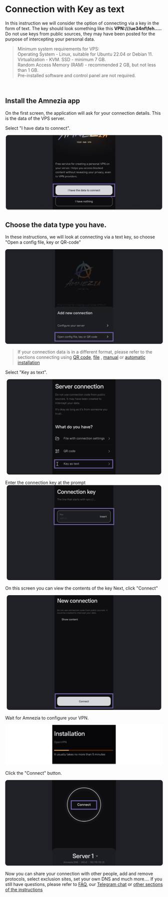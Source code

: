 # Connection with Key as text


In this instruction we will consider the option of connecting via a key in the form of text.
The key should look something like this **VPN:///ue34nf\feh.....**  
Do not use keys from public sources, they may have been posted for the purpose of intercepting your personal data.

> Minimum system requirements for VPS: \
> Operating System - Linux, suitable for Ubuntu 22.04 or Debian 11. \
> Virtualization - KVM. SSD - minimum 7 GB.\
> Random Access Memory (RAM) - recommended 2 GB, but not less than 1 GB. \
> Pre-installed software and control panel are not required.

&nbsp;

## Install the Amnezia app

On the first screen, the application will ask for your connection details.  This is the data of the VPS server.

Select "I have data to connect".


![](https://raw.githubusercontent.com/amnezia-vpn/amnezia.org-content/master/docs/en/instructions/03_text-key-connection/img/tkc_en_1.png)


## Choose the data type you have. 

In these instructions, we will look at connecting via a text key, so choose "Open a config file, key or QR-code"


![](https://raw.githubusercontent.com/amnezia-vpn/amnezia.org-content/master/docs/en/instructions/03_text-key-connection/img/tkc_en_2.png)

>If your connection data is in a different format, please refer to the sections connecting using  [QR code], [file] , [manual] or [automatic installation]

Select "Key as text".

![](https://raw.githubusercontent.com/amnezia-vpn/amnezia.org-content/master/docs/en/instructions/03_text-key-connection/img/tkc_en_3.png)


Enter the connection key at the prompt 
![](https://raw.githubusercontent.com/amnezia-vpn/amnezia.org-content/master/docs/en/instructions/03_text-key-connection/img/tkc_en_4.png)

On this screen you can view the contents of the key Next, click "Connect"

![](https://raw.githubusercontent.com/amnezia-vpn/amnezia.org-content/master/docs/en/instructions/03_text-key-connection/img/tkc_en_5.png)

Wait for Amnezia to configure your VPN.

![](https://raw.githubusercontent.com/amnezia-vpn/amnezia.org-content/master/docs/en/instructions/03_text-key-connection/img/tkc_en_6.png)


Click the "Connect" button.

![](https://raw.githubusercontent.com/amnezia-vpn/amnezia.org-content/master/docs/en/instructions/03_text-key-connection/img/tkc_en_7.png)


Now you can share your connection with other people, add and remove protocols, select exclusion sites, set your own DNS and much more.... 
If you still have questions, please refer to [FAQ], our [Telegram chat] or [other sections of the instructions]


[about-int-link]: /about
[QR code]: ../instructions/05_qr-code_connection
[file]: ../instructions/04_file-connection
[manual]: ../instructions/02_manual-install
[automatic installation]: ../instructions/01_auto-install
[FAQ]: ../faq
[Telegram chat]: https://t.me/amnezia_vpn_en
[other sections of the instructions]: ../instructions



